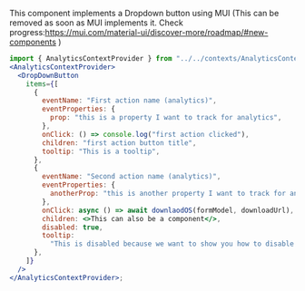 This component implements a Dropdown button using MUI (This can be removed as soon as MUI implements it. Check progress:https://mui.com/material-ui/discover-more/roadmap/#new-components )

```jsx
import { AnalyticsContextProvider } from "../../contexts/AnalyticsContext";
<AnalyticsContextProvider>
  <DropDownButton
    items={[
      {
        eventName: "First action name (analytics)",
        eventProperties: {
          prop: "this is a property I want to track for analytics",
        },
        onClick: () => console.log("first action clicked"),
        children: "first action button title",
        tooltip: "This is a tooltip",
      },
      {
        eventName: "Second action name (analytics)",
        eventProperties: {
          anotherProp: "this is another property I want to track for analytics",
        },
        onClick: async () => await downlaodOS(formModel, downloadUrl),
        children: <>This can also be a component</>,
        disabled: true,
        tooltip:
          "This is disabled because we want to show you how to disable it",
      },
    ]}
  />
</AnalyticsContextProvider>;
```

